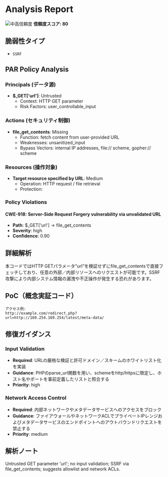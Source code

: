 # Analysis Report

![中高信頼度](https://img.shields.io/badge/信頼度-中高-orange) **信頼度スコア: 80**

## 脆弱性タイプ

- `SSRF`

## PAR Policy Analysis

### Principals (データ源)

- **$_GET['url']**: Untrusted
  - Context: HTTP GET parameter
  - Risk Factors: user_controllable_input

### Actions (セキュリティ制御)

- **file_get_contents**: Missing
  - Function: fetch content from user-provided URL
  - Weaknesses: unsanitized_input
  - Bypass Vectors: internal IP addresses, file:// scheme, gopher:// scheme

### Resources (操作対象)

- **Target resource specified by URL**: Medium
  - Operation: HTTP request / file retrieval
  - Protection: 

### Policy Violations

#### CWE-918: Server-Side Request Forgery vulnerability via unvalidated URL

- **Path**: $_GET['url'] → file_get_contents
- **Severity**: high
- **Confidence**: 0.90

## 詳細解析

本コードではHTTP GETパラメータ“url”を検証せずにfile_get_contentsで直接フェッチしており、任意の外部／内部リソースへのリクエストが可能です。SSRF攻撃により内部システム情報の漏洩や不正操作が発生する恐れがあります。

## PoC（概念実証コード）

```text
アクセス例:
http://example.com/redirect.php?url=http://169.254.169.254/latest/meta-data/
```

## 修復ガイダンス

### Input Validation

- **Required**: URLの厳格な検証と許可ドメイン／スキームのホワイトリスト化を実装
- **Guidance**: PHPのparse_url関数を用い、schemeをhttp/httpsに限定し、ホスト名やポートを事前定義したリストと照合する
- **Priority**: high

### Network Access Control

- **Required**: 内部ネットワークやメタデータサービスへのアクセスをブロック
- **Guidance**: ファイアウォールやネットワークACLでプライベートIPレンジおよびメタデータサービスのエンドポイントへのアウトバウンドリクエストを禁止する
- **Priority**: medium

## 解析ノート

Untrusted GET parameter 'url'; no input validation; SSRF via file_get_contents; suggests allowlist and network ACLs.

